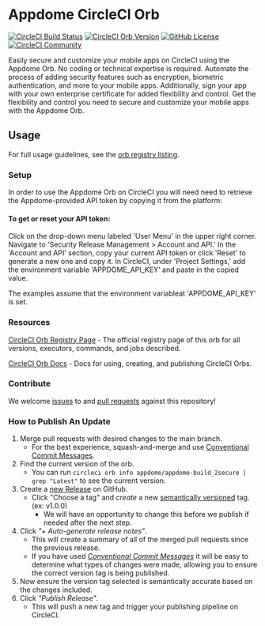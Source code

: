 # Appdome CircleCI Orb


[![CircleCI Build Status](https://circleci.com/gh/appdome/appdome-build_2secure.svg?style=shield "CircleCI Build Status")](https://circleci.com/gh/appdome/appdome-build_2secure) [![CircleCI Orb Version](https://badges.circleci.com/orbs/appdome/appdome-build_2secure.svg)](https://circleci.com/orbs/registry/orb/appdome/appdome-build_2secure) [![GitHub License](https://img.shields.io/badge/license-MIT-lightgrey.svg)](https://raw.githubusercontent.com/appdome/appdome-build_2secure/master/LICENSE) [![CircleCI Community](https://img.shields.io/badge/community-CircleCI%20Discuss-343434.svg)](https://discuss.circleci.com/c/ecosystem/orbs)



Easily secure and customize your mobile apps on CircleCI using the Appdome Orb. No coding or technical expertise is required. Automate the process of adding security features such as encryption, biometric authentication, and more to your mobile apps. Additionally, sign your app with your own enterprise certificate for added flexibility and control. Get the flexibility and control you need to secure and customize your mobile apps with the Appdome Orb.


## Usage

For full usage guidelines, see the [orb registry listing](https://circleci.com/developer/orbs/orb/appdome/appdome-build_2secure).

### Setup

In order to use the Appdome Orb on CircleCI you will need need to retrieve the Appdome-provided API token by copying it from the platform:

#### To get or reset your API token:

Click on the drop-down menu labeled 'User Menu' in the upper right corner. Navigate to 'Security Release Management > Account and API.' In the 'Account and API' section, copy your current API token or click 'Reset' to generate a new one and copy it. In CircleCI, under 'Project Settings,' add the environment variable 'APPDOME_API_KEY' and paste in the copied value.

The examples assume that the environment variableat 'APPDOME_API_KEY' is set.

### Resources

[CircleCI Orb Registry Page](https://circleci.com/orbs/registry/orb/appdome/appdome-build_2secure) - The official registry page of this orb for all versions, executors, commands, and jobs described.

[CircleCI Orb Docs](https://circleci.com/docs/2.0/orb-intro/#section=configuration) - Docs for using, creating, and publishing CircleCI Orbs.

### Contribute

We welcome [issues](https://github.com/Appdome/appdome-orb/issues) to and [pull requests](https://github.com/Appdome/appdome-orb/pulls) against this repository!

### How to Publish An Update
1. Merge pull requests with desired changes to the main branch.
    - For the best experience, squash-and-merge and use [Conventional Commit Messages](https://conventionalcommits.org/).
2. Find the current version of the orb.
    - You can run `circleci orb info appdome/appdome-build_2secure | grep "Latest"` to see the current version.
3. Create a [new Release](https://github.com/Appdome/appdome-orb/releases/new) on GitHub.
    - Click "Choose a tag" and _create_ a new [semantically versioned](http://semver.org/) tag. (ex: v1.0.0)
      - We will have an opportunity to change this before we publish if needed after the next step.
4.  Click _"+ Auto-generate release notes"_.
    - This will create a summary of all of the merged pull requests since the previous release.
    - If you have used _[Conventional Commit Messages](https://conventionalcommits.org/)_ it will be easy to determine what types of changes were made, allowing you to ensure the correct version tag is being published.
5. Now ensure the version tag selected is semantically accurate based on the changes included.
6. Click _"Publish Release"_.
    - This will push a new tag and trigger your publishing pipeline on CircleCI.
